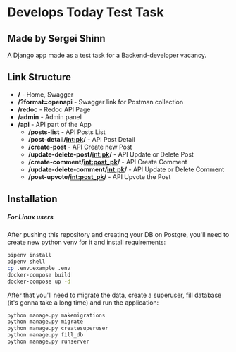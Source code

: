 # Develops Today Test Task
## Made by Sergei Shinn
A Django app made as a test task for a Backend-developer vacancy.


## Link Structure

- **/** - Home, Swagger
- **/?format=openapi** - Swagger link for Postman collection
- **/redoc** - Redoc API Page
- **/admin** - Admin panel
- **/api** - API part of the App
    - **/posts-list** - API Posts List
    - **/post-detail/<int:pk>/** - API Post Detail
    - **/create-post** - API Create new Post
    - **/update-delete-post/<int:pk>/** - API Update or Delete Post
    - **/create-comment/<int:post_pk>/** - API Create Comment
    - **/update-delete-comment/<int:pk>/** - API Update or Delete Comment
    - **/post-upvote/<int:post_pk>/** - API Upvote the Post


## Installation
##### *For Linux users*
After pushing this repository and creating your DB on Postgre, you'll need to create new python venv for it and install requirements:

```sh
pipenv install
pipenv shell
cp .env.example .env
docker-compose build
docker-compose up -d
```

After that you'll need to migrate the data, create a superuser, fill database (it's gonna take a long time) and run the application:

```sh
python manage.py makemigrations
python manage.py migrate
python manage.py createsuperuser
python manage.py fill_db
python manage.py runserver
```
